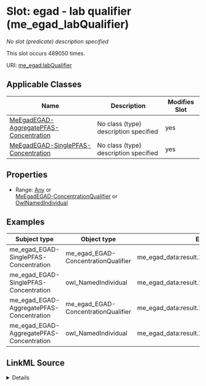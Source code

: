 

# Slot: egad - lab qualifier (me_egad_labQualifier)


_No slot (predicate) description specified_






This slot occurs 489050 times.


URI: [me_egad:labQualifier](http://sawgraph.spatialai.org/v1/me-egad#labQualifier)



<!-- no inheritance hierarchy -->





## Applicable Classes

| Name | Description | Modifies Slot |
| --- | --- | --- |
| [MeEgadEGAD-AggregatePFAS-Concentration](../classes/MeEgadEGAD-AggregatePFAS-Concentration.md) | No class (type) description specified |  yes  |
| [MeEgadEGAD-SinglePFAS-Concentration](../classes/MeEgadEGAD-SinglePFAS-Concentration.md) | No class (type) description specified |  yes  |







## Properties

* Range: [Any](../classes/Any.md)&nbsp;or&nbsp;<br />[MeEgadEGAD-ConcentrationQualifier](../classes/MeEgadEGAD-ConcentrationQualifier.md)&nbsp;or&nbsp;<br />[OwlNamedIndividual](../classes/OwlNamedIndividual.md)






## Examples

| Subject type | Object type | Example subject | Example object | Occurrences |
| --- | --- | --- | --- | --- |
| me_egad_EGAD-SinglePFAS-Concentration | me_egad_EGAD-ConcentrationQualifier | me_egad_data:result.101365P.NA.20130507.1763231 | me_egad_data:concentrationQualifier.U | 464360 |
| me_egad_EGAD-SinglePFAS-Concentration | owl_NamedIndividual | me_egad_data:result.101365P.NA.20130507.1763231 | me_egad_data:concentrationQualifier.U | 464360 |
| me_egad_EGAD-AggregatePFAS-Concentration | me_egad_EGAD-ConcentrationQualifier | me_egad_data:result.101365P.NA.20130507.DEP18010 | me_egad_data:concentrationQualifier.U | 24690 |
| me_egad_EGAD-AggregatePFAS-Concentration | owl_NamedIndividual | me_egad_data:result.101365P.NA.20130507.DEP18010 | me_egad_data:concentrationQualifier.U | 24690 |




## LinkML Source

<details>

```yaml
name: me_egad_labQualifier
annotations:
  count:
    tag: count
    value: 489050
description: No slot (predicate) description specified
title: egad - lab qualifier
examples:
- object:
    example_object: me_egad_data:concentrationQualifier.U
    example_object_type: me_egad_EGAD-ConcentrationQualifier
    example_predicate: me_egad:labQualifier
    example_subject: me_egad_data:result.101365P.NA.20130507.1763231
    example_subject_type: me_egad_EGAD-SinglePFAS-Concentration
- object:
    example_object: me_egad_data:concentrationQualifier.U
    example_object_type: owl_NamedIndividual
    example_predicate: me_egad:labQualifier
    example_subject: me_egad_data:result.101365P.NA.20130507.1763231
    example_subject_type: me_egad_EGAD-SinglePFAS-Concentration
- object:
    example_object: me_egad_data:concentrationQualifier.U
    example_object_type: me_egad_EGAD-ConcentrationQualifier
    example_predicate: me_egad:labQualifier
    example_subject: me_egad_data:result.101365P.NA.20130507.DEP18010
    example_subject_type: me_egad_EGAD-AggregatePFAS-Concentration
- object:
    example_object: me_egad_data:concentrationQualifier.U
    example_object_type: owl_NamedIndividual
    example_predicate: me_egad:labQualifier
    example_subject: me_egad_data:result.101365P.NA.20130507.DEP18010
    example_subject_type: me_egad_EGAD-AggregatePFAS-Concentration
from_schema: sawgraph-kg
rank: 1000
slot_uri: me_egad:labQualifier
alias: me_egad_labQualifier
domain_of:
- me_egad_EGAD-AggregatePFAS-Concentration
- me_egad_EGAD-SinglePFAS-Concentration
subproperty_of: coso_resultAnnotation
range: Any
any_of:
- range: me_egad_EGAD-ConcentrationQualifier
- range: owl_NamedIndividual

```
</details>